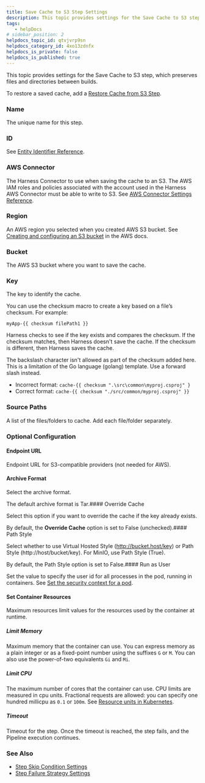 ```yaml
---
title: Save Cache to S3 Step Settings
description: This topic provides settings for the Save Cache to S3 step.
tags: 
   - helpDocs
# sidebar_position: 2
helpdocs_topic_id: qtvjvrp9sn
helpdocs_category_id: 4xo13zdnfx
helpdocs_is_private: false
helpdocs_is_published: true
---
```


This topic provides settings for the Save Cache to S3 step, which preserves files and directories between builds.

To restore a saved cache, add a [Restore Cache from S3 Step](/article/zlpx6lli6d-restore-cache-from-s-3-step-settings).

### Name

The unique name for this step.

### ID

See [Entity Identifier Reference](/article/li0my8tcz3-entity-identifier-reference).

### AWS Connector

The Harness Connector to use when saving the cache to an S3. The AWS IAM roles and policies associated with the account used in the Harness AWS Connector must be able to write to S3. See [AWS Connector Settings Reference](https://newdocs.helpdocs.io/article/m5vkql35ca-aws-connector-settings-reference).

### Region

An AWS region you selected when you created AWS S3 bucket. See [Creating and configuring an S3 bucket](https://docs.aws.amazon.com/AmazonS3/latest/user-guide/create-configure-bucket.html) in the AWS docs.

### Bucket

The AWS S3 bucket where you want to save the cache.

### Key

The key to identify the cache.

You can use the checksum macro to create a key based on a file’s checksum. For example:

`myApp-{{ checksum filePath1 }}`

Harness checks to see if the key exists and compares the checksum. If the checksum matches, then Harness doesn't save the cache. If the checksum is different, then Harness saves the cache.

The backslash character isn't allowed as part of the checksum added here. This is a limitation of the Go language (golang) template. Use a forward slash instead.

* Incorrect format: `cache-{{ checksum ".\src\common\myproj.csproj" }`
* Correct format: `cache-{{ checksum "./src/common/myproj.csproj" }}`

### Source Paths

A list of the files/folders to cache. Add each file/folder separately.

### Optional Configuration

#### Endpoint URL

Endpoint URL for S3-compatible providers (not needed for AWS).

#### Archive Format

Select the archive format.

The default archive format is Tar.#### Override Cache

Select this option if you want to override the cache if the key already exists.

By default, the **Override Cache** option is set to False (unchecked).#### Path Style

Select whether to use Virtual Hosted Style (http://bucket.host/key) or Path Style (http://host/bucket/key). For MinIO, use Path Style (True).

By default, the Path Style option is set to False.#### Run as User

Set the value to specify the user id for all processes in the pod, running in containers. See [Set the security context for a pod](https://kubernetes.io/docs/tasks/configure-pod-container/security-context/#set-the-security-context-for-a-pod).

#### Set Container Resources

Maximum resources limit values for the resources used by the container at runtime.

##### Limit Memory

Maximum memory that the container can use. You can express memory as a plain integer or as a fixed-point number using the suffixes `G` or `M`. You can also use the power-of-two equivalents `Gi` and `Mi`.

##### Limit CPU

The maximum number of cores that the container can use. CPU limits are measured in cpu units. Fractional requests are allowed: you can specify one hundred millicpu as `0.1` or `100m`. See [Resource units in Kubernetes](https://kubernetes.io/docs/concepts/configuration/manage-resources-containers/#resource-units-in-kubernetes).

##### Timeout

Timeout for the step. Once the timeout is reached, the step fails, and the Pipeline execution continues.

### See Also

* [Step Skip Condition Settings](/article/i36ibenkq2-step-skip-condition-settings)
* [Step Failure Strategy Settings](/article/htrur23poj-step-failure-strategy-settings)

